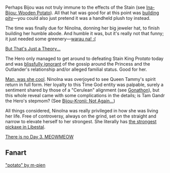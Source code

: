<!-- title: NinoIna -->
<!-- status: Alive -->

Perhaps Bijou was not truly immune to the effects of the Stain (see [Ina-Bijou: Wooden Potato](#edge:bijou-ina)). All that hat was good for at this point was [building pity](https://youtu.be/l9HKSDG50HM?t=4659s)—you could also just pretend it was a handheld plush toy instead.

The time was finally due for NinoIna, donning her big jeweler hat, to finish building her humble abode. And humble it was, but it's really not that funny; it just needed some greenery—[warau na! :(](https://youtu.be/l9HKSDG50HM?t=4659s)

[But That's Just a Theory...](#embed:https://youtu.be/l9HKSDG50HM?t=6292s)

The Hero only managed to get around to defeating Stain King Pro*tato* today and was [blissfully ignorant](https://youtu.be/l9HKSDG50HM?t=7182s) of the gossip around the Princess and the Outlander's relationship and/or alleged familial status. Good for her.

[Man, was she cool](https://youtu.be/qV7dgz75tVo). NinoIna was overjoyed to see Queen Tammy's spirit return in full form. Her loyalty to this Time God entity was palpable, surely a sentiment shared by those of a "Cerulean" alignment (see [Gonathon](#node:gigi)), but this whole reveal came with some complications in the details; is Tam Gandr the Hero's stepmom? (See [Bijou-Kronii: Not Again...](#edge:bijou-kronii))

All things considered, NinoIna was really privileged in how she was living her life. Free of controversy, always on the grind, set on the straight and narrow to elevate herself to her strongest. She literally has [the strongest pickaxe in Libestal](https://youtu.be/l9HKSDG50HM?t=15902s).

[There is no Day 3. MEOWMEOW](#embed:https://youtu.be/l9HKSDG50HM?t=16400s)

## Fanart

["potato" by m-pien](https://x.com/mpien6/status/1920134834791600586)

<!-- kronii, bijou, kiara, gigi ,shiori -->
